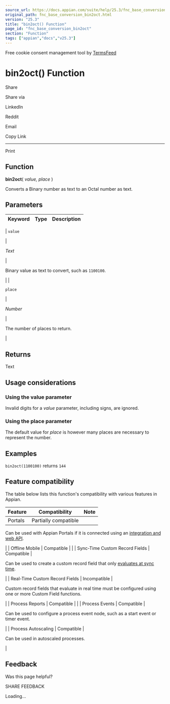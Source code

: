 ```yaml
---
source_url: https://docs.appian.com/suite/help/25.3/fnc_base_conversion_bin2oct.html
original_path: fnc_base_conversion_bin2oct.html
version: "25.3"
title: "bin2oct() Function"
page_id: "fnc_base_conversion_bin2oct"
section: "Function"
tags: ["appian","docs","v25.3"]
---
```



Free cookie consent management tool by [TermsFeed](https://www.termsfeed.com/)

# bin2oct() Function

Share

Share via

LinkedIn

Reddit

Email

Copy Link

* * *

Print

## Function

**bin2oct**( _value, place_ )

Converts a Binary number as text to an Octal number as text.

## Parameters

| Keyword | Type | Description |
| --- | --- | --- |
|
`value`

 |

_Text_

 |

Binary value as text to convert, such as `1100100`.

 |
|

`place`

 |

_Number_

 |

The number of places to return.

 |

## Returns

Text

## Usage considerations

### Using the value parameter

Invalid digits for a _value_ parameter, including signs, are ignored.

### Using the place parameter

The default value for _place_ is however many places are necessary to represent the number.

## Examples

`bin2oct(1100100)` returns `144`

## Feature compatibility

The table below lists this function's compatibility with various features in Appian.

| Feature | Compatibility | Note |
| --- | --- | --- |
| Portals | Partially compatible |
Can be used with Appian Portals if it is connected using an [integration and web API](portals-design.html#using-partially-compatible-functions-and-objects-in-a-portal).

 |
| Offline Mobile | Compatible |  |
| Sync-Time Custom Record Fields | Compatible |

Can be used to create a custom record field that only [evaluates at sync time](custom-record-fields.html#prodlink-sync-time-evaluations).

 |
| Real-Time Custom Record Fields | Incompatible |

Custom record fields that evaluate in real time must be configured using one or more Custom Field functions.

 |
| Process Reports | Compatible |  |
| Process Events | Compatible |

Can be used to configure a process event node, such as a start event or timer event.

 |
| Process Autoscaling | Compatible |

Can be used in autoscaled processes.

 |

## Feedback

Was this page helpful?

SHARE FEEDBACK

Loading...